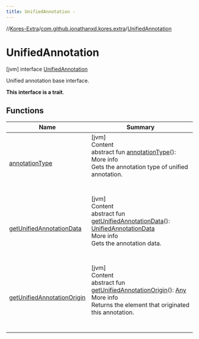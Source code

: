 ```yaml
---
title: UnifiedAnnotation -
---
```

//[Kores-Extra](../../../index.md)/[com.github.jonathanxd.kores.extra](../index.md)/[UnifiedAnnotation](index.md)



# UnifiedAnnotation  
 [jvm] interface [UnifiedAnnotation](index.md)

Unified annotation base interface.



**This interface is a trait**.

   


## Functions  
  
|  Name |  Summary | 
|---|---|
| <a name="com.github.jonathanxd.kores.extra/UnifiedAnnotation/annotationType/#/PointingToDeclaration/"></a>[annotationType](annotation-type.md)| <a name="com.github.jonathanxd.kores.extra/UnifiedAnnotation/annotationType/#/PointingToDeclaration/"></a>[jvm]  <br>Content  <br>abstract fun [annotationType](annotation-type.md)():   <br>More info  <br>Gets the annotation type of unified annotation.  <br><br><br>|
| <a name="com.github.jonathanxd.kores.extra/UnifiedAnnotation/getUnifiedAnnotationData/#/PointingToDeclaration/"></a>[getUnifiedAnnotationData](get-unified-annotation-data.md)| <a name="com.github.jonathanxd.kores.extra/UnifiedAnnotation/getUnifiedAnnotationData/#/PointingToDeclaration/"></a>[jvm]  <br>Content  <br>abstract fun [getUnifiedAnnotationData](get-unified-annotation-data.md)(): [UnifiedAnnotationData](../-unified-annotation-data/index.md)  <br>More info  <br>Gets the annotation data.  <br><br><br>|
| <a name="com.github.jonathanxd.kores.extra/UnifiedAnnotation/getUnifiedAnnotationOrigin/#/PointingToDeclaration/"></a>[getUnifiedAnnotationOrigin](get-unified-annotation-origin.md)| <a name="com.github.jonathanxd.kores.extra/UnifiedAnnotation/getUnifiedAnnotationOrigin/#/PointingToDeclaration/"></a>[jvm]  <br>Content  <br>abstract fun [getUnifiedAnnotationOrigin](get-unified-annotation-origin.md)(): [Any](https://kotlinlang.org/api/latest/jvm/stdlib/kotlin/-any/index.html)  <br>More info  <br>Returns the element that originated this annotation.  <br><br><br>|

